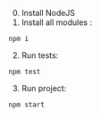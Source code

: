 0. Install NodeJS
1. Install all modules :

```npm i```

2. Run tests:

```npm test```

3. Run project:

```npm start```
